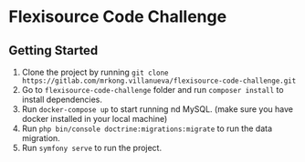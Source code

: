 # Flexisource Code Challenge

## Getting Started
1. Clone the project by running `git clone https://gitlab.com/mrkong.villanueva/flexisource-code-challenge.git` 
1. Go to `flexisource-code-challenge` folder and run `composer install` to install dependencies.
1. Run `docker-compose up` to start running nd MySQL. (make sure you have docker installed in your local machine)
1. Run `php bin/console doctrine:migrations:migrate` to run the data migration.
1. Run `symfony serve` to run the project.
